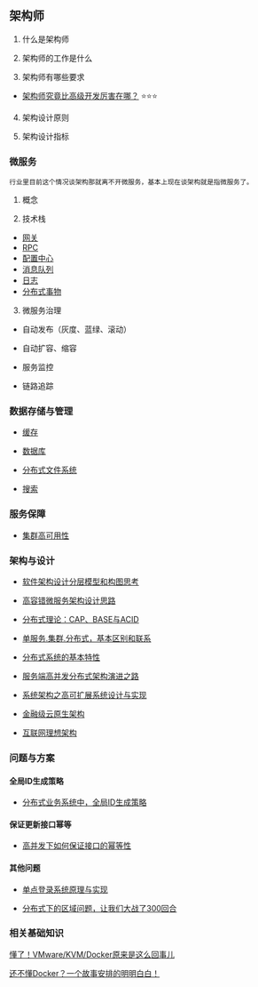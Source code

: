## 架构师

1. 什么是架构师

2. 架构师的工作是什么

3. 架构师有哪些要求
 * [架构师究竟比高级开发厉害在哪？](https://mp.weixin.qq.com/s/rdu9sKRlKQGy2EWUU_ZyJQ) :star::star::star:

4. 架构设计原则

5. 架构设计指标


### 微服务

    行业里目前这个情况谈架构那就离不开微服务，基本上现在谈架构就是指微服务了。

1. 概念

2. 技术栈
  * [网关](docs/architect/Gateway/README.md)
  * [RPC](docs/architect/RPC/README.md)
  * [配置中心](docs/architect/ConfigRegisterCenter/README.md)
  * [消息队列](docs/architect/MessageQueuing/README.md)
  * [日志](docs/architect/Log/README.md)
  * [分布式事物](docs/architect/DistributedTransaction/README.md)
    
3. 微服务治理

  * 自动发布（灰度、蓝绿、滚动）

  * 自动扩容、缩容
  
  * 服务监控

  * 链路追踪



### 数据存储与管理

 * [缓存](docs/architect/Cache/README.md)

 * [数据库](docs/architect/DataBase/README.md)

 * [分布式文件系统](docs/architect/DFS/README.md)

 * [搜索](docs/architect/Search/README.md)


### 服务保障

  * [集群高可用性](docs/architect/ClusterHighAvailability/README.md)




### 架构与设计

* [软件架构设计分层模型和构图思考](https://mp.weixin.qq.com/s?__biz=MzAxODcyNjEzNQ==&mid=2247530507&idx=2&sn=734f4cbabb6468cce430be04d853e5a6&chksm=9bd3d593aca45c85415ac3e3ad512f5c0c89cb2844f197aa3cd69e742a3fa1f91407bf2dd506&scene=21#wechat_redirect)

* [高容错微服务架构设计思路](https://mp.weixin.qq.com/s/njn1ssdup9pExw8_0fK23Q)

* [分布式理论：CAP、BASE与ACID](https://monkeysayhi.github.io/2018/03/09/%E5%88%86%E5%B8%83%E5%BC%8F%E7%90%86%E8%AE%BA%EF%BC%9ACAP%E3%80%81BASE%E4%B8%8EACID/)

* [单服务.集群.分布式，基本区别和联系](https://mp.weixin.qq.com/s/NGxI3rC-6mWMDnrClaOR3Q)

* [分布式系统的基本特性](https://monkeysayhi.github.io/2018/01/04/%E5%88%86%E5%B8%83%E5%BC%8F%E7%B3%BB%E7%BB%9F%E7%9A%84%E5%9F%BA%E6%9C%AC%E7%89%B9%E6%80%A7/)

* [服务端高并发分布式架构演进之路](https://segmentfault.com/a/1190000018626163)

* [系统架构之高可扩展系统设计与实现](https://mp.weixin.qq.com/s/8vFXvClcwxYAkDZ4kBErIA)

* [金融级云原生架构](https://www.sofastack.tech/)

* [互联网理想架构](https://mp.weixin.qq.com/s/klc04qkDdMh81XiLEN6o4w)


### 问题与方案

#### 全局ID生成策略

- [分布式业务系统中，全局ID生成策略](https://mp.weixin.qq.com/s/1TKAwr99rKEHSxqXFixEhQ)


#### 保证更新接口幂等

- [高并发下如何保证接口的幂等性](https://mp.weixin.qq.com/s/1gIdtyBSduXxutlAtB5J4w)

#### 其他问题

- [单点登录系统原理与实现](https://mp.weixin.qq.com/s/RcBMrjtCNOS58pNCEZJJyQ)

- [分布式下的区域问题，让我们大战了300回合](https://mp.weixin.qq.com/s/N_r5O76oo0JLojrOuA0frg)




### 相关基础知识
[懂了！VMware/KVM/Docker原来是这么回事儿](https://mp.weixin.qq.com/s?__biz=MzIyNjMxOTY0NA==&mid=2247484819&idx=1&sn=871c0dfeaac9877604d6b16e2a2d2b56&chksm=e87309e0df0480f64d80f874b1852137900ca6ab8cf64c209851017e1ce798a9749a41781ecf&scene=178&cur_album_id=1408139825852776448#rd)

[还不懂Docker？一个故事安排的明明白白！](https://mp.weixin.qq.com/s?__biz=MzIyNjMxOTY0NA==&mid=2247487647&idx=1&sn=87275d2f356de79391afa13c137e9a86&chksm=e8731cecdf0495fa98d3c310b0d89023ac1603a4327d56eda2a173587edffbe99b39f93f523d&scene=178&cur_album_id=1359688690091753473#rd)
